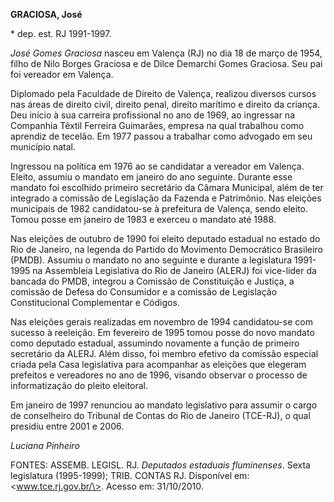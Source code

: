 **GRACIOSA, José**

\* dep. est. RJ 1991-1997.

*José Gomes Graciosa* nasceu em Valença (RJ) no dia 18 de março de 1954,
filho de Nilo Borges Graciosa e de Dilce Demarchi Gomes Graciosa. Seu
pai foi vereador em Valença.

Diplomado pela Faculdade de Direito de Valença, realizou diversos cursos
nas áreas de direito civil, direito penal, direito marítimo e direito da
criança. Deu início à sua carreira profissional no ano de 1969, ao
ingressar na Companhia Têxtil Ferreira Guimarães, empresa na qual
trabalhou como aprendiz de tecelão. Em 1977 passou a trabalhar como
advogado em seu município natal.

Ingressou na política em 1976 ao se candidatar a vereador em Valença.
Eleito, assumiu o mandato em janeiro do ano seguinte. Durante esse
mandato foi escolhido primeiro secretário da Câmara Municipal, além de
ter integrado a comissão de Legislação da Fazenda e Patrimônio. Nas
eleições municipais de 1982 candidatou-se à prefeitura de Valença, sendo
eleito. Tomou posse em janeiro de 1983 e exerceu o mandato até 1988.

Nas eleições de outubro de 1990 foi eleito deputado estadual no estado
do Rio de Janeiro, na legenda do Partido do Movimento Democrático
Brasileiro (PMDB). Assumiu o mandato no ano seguinte e durante a
legislatura 1991-1995 na Assembleia Legislativa do Rio de Janeiro
(ALERJ) foi vice-líder da bancada do PMDB, integrou a Comissão de
Constituição e Justiça, a comissão de Defesa do Consumidor e a comissão
de Legislação Constitucional Complementar e Códigos.

Nas eleições gerais realizadas em novembro de 1994 candidatou-se com
sucesso à reeleição. Em fevereiro de 1995 tomou posse do novo mandato
como deputado estadual, assumindo novamente a função de primeiro
secretário da ALERJ. Além disso, foi membro efetivo da comissão especial
criada pela Casa legislativa para acompanhar as eleições que elegeram
prefeitos e vereadores no ano de 1996, visando observar o processo de
informatização do pleito eleitoral.

Em janeiro de 1997 renunciou ao mandato legislativo para assumir o cargo
de conselheiro do Tribunal de Contas do Rio de Janeiro (TCE-RJ), o qual
presidiu entre 2001 e 2006.

*Luciana Pinheiro*

FONTES: ASSEMB. LEGISL. RJ. *Deputados estaduais fluminenses*. Sexta
legislatura (1995-1999); TRIB. CONTAS RJ. Disponível em:
\<www.tce.rj.gov.br/\>. Acesso em: 31/10/2010.
